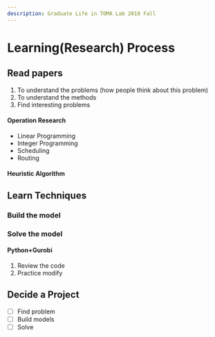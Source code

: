 ```yaml
---
description: Graduate Life in TOMA Lab 2018 Fall
---
```


# Learning\(Research\) Process

## Read papers

1. To understand the problems \(how people think about this problem\)
2. To understand the methods
3. Find interesting problems

#### Operation Research

* Linear Programming 
* Integer Programming
* Scheduling
* Routing

#### Heuristic Algorithm

## Learn Techniques

### Build the model

### Solve the model

#### Python+Gurobi

1. Review the code
2. Practice modify

## Decide a Project 

* [ ] Find  problem
* [ ] Build models
* [ ] Solve 

#### 

